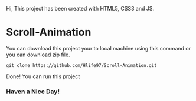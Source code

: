 Hi, This project has been created with HTML5, CSS3 and JS.

# Scroll-Animation

You can download this project your to local machine using this command or you can download zip file.

    git clone https://github.com/Hlife97/Scroll-Animation.git

Done! You can run this project

### Haven a Nice Day!
